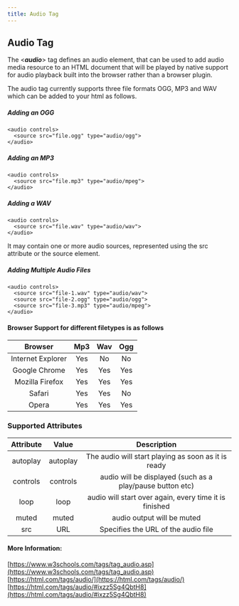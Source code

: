 ```yaml
---
title: Audio Tag
---
```

## Audio Tag

The <***audio***> tag defines an audio element, that can be used to add audio media resource to an HTML document that will be played by native support for audio playback built into the browser rather than a browser plugin.

The audio tag currently supports three file formats OGG, MP3 and WAV which can be added to your html as follows.
##### Adding an OGG
```
<audio controls>
  <source src="file.ogg" type="audio/ogg">
</audio>
```
##### Adding an MP3
```
<audio controls>
  <source src="file.mp3" type="audio/mpeg">
</audio>
```

##### Adding a WAV
```
<audio controls>
  <source src="file.wav" type="audio/wav">
</audio>
```


It may contain one or more audio sources, represented using the src attribute or the source element.

##### Adding Multiple Audio Files
```
<audio controls>
  <source src="file-1.wav" type="audio/wav">
  <source src="file-2.ogg" type="audio/ogg">
  <source src="file-3.mp3" type="audio/mpeg">
</audio>
```
#### Browser Support for different filetypes is as follows


| Browser | Mp3 | Wav | Ogg|
|:-------:|:---:|:---:|:---:|
|Internet Explorer| Yes | No | No |
|Google Chrome| Yes | Yes | Yes |
|Mozilla Firefox | Yes | Yes | Yes |
|Safari| Yes | Yes | No|
|Opera | Yes | Yes | Yes 

### Supported Attributes

| Attribute | Value | Description |
|:-------:|:---:|:---:|
|autoplay|autoplay|The audio will start playing as soon as it is ready|
|controls|controls|audio will be displayed (such as a play/pause button etc)|
|loop|loop|audio will start over again, every time it is finished|
|muted|muted|audio output will be muted|
|src|URL|Specifies the URL of the audio file|

#### More Information:
[https://www.w3schools.com/tags/tag_audio.asp](https://www.w3schools.com/tags/tag_audio.asp)
[https://html.com/tags/audio/](https://html.com/tags/audio/)
[https://html.com/tags/audio/#ixzz5Sg4QbtH8](https://html.com/tags/audio/#ixzz5Sg4QbtH8)
